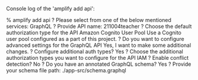 Console log of the 'amplify add api':

   % amplify add api
   ? Please select from one of the below mentioned services: GraphQL
   ? Provide API name: 211004teacher
   ? Choose the default authorization type for the API Amazon Cognito User Pool
   Use a Cognito user pool configured as a part of this project.
   ? Do you want to configure advanced settings for the GraphQL API Yes, I want to make some additional changes.
   ? Configure additional auth types? Yes
   ? Choose the additional authorization types you want to configure for the API IAM
   ? Enable conflict detection? No
   ? Do you have an annotated GraphQL schema? Yes
   ? Provide your schema file path: ./app-src/schema.graphql
   
